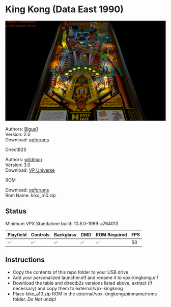 # King Kong (Data East 1990)

![Table Preview](../../images/vpx-kingkong-preview.jpg)

Authors: [Bigus1](https://www.vpforums.org/index.php?showuser=107629)  
Version: 2.0  
Download: [vpforums](https://www.vpforums.org/index.php?app=downloads&showfile=15118)

DirectB2S

Authors: [wildman](https://vpuniverse.com/profile/5-wildman/)  
Version: 3.0  
Download: [VP Universe](https://vpuniverse.com/files/file/2538-king-kong-data-east-1990/)

ROM

Download: [vpforums](https://www.vpforums.org/index.php?app=downloads&showfile=8732)  
Rom Name: kiko_a10.zip

## Status 

Minimum VPX Standalone build: 10.8.0-1989-a764013

| Playfield | Controls | Backglass | DMD | ROM Required | FPS | 
|-----------|----------|-----------|-----|--------------|-----|
| :white_check_mark: | :white_check_mark: | :white_check_mark: | :white_check_mark: | :white_check_mark: | 50 |

## Instructions

- Copy the contents of this repo folder to your USB drive
- Add your personalized launcher.elf and rename it to vpx-kingkong.elf
- Download the table and directb2s versions listed above, extract (if necessary) and copy them to external/vpx-kingkong
- Place kiko_a10.zip ROM in the external/vpx-kingkong/pinmame/roms folder. *Do Not unzip*!

